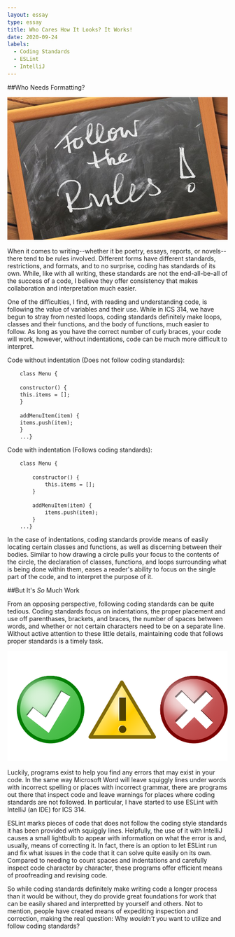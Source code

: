 ```yaml
---
layout: essay
type: essay
title: Who Cares How It Looks? It Works!
date: 2020-09-24
labels:
  - Coding Standards
  - ESLint
  - IntelliJ
---
```


##Who Needs Formatting?

<img class="ui medium right floated rounded image" src="../images/rules.jpg">

When it comes to writing--whether it be poetry, essays, reports, or novels--there tend to be rules involved. Different forms have different standards, restrictions, and formats, and to no surprise, coding has standards of its own. While, like with all writing, these standards are not the end-all-be-all of the success of a code, I believe they offer consistency that makes collaboration and interpretation much easier.

One of the difficulties, I find, with reading and understanding code, is following the value of variables and their use. While in ICS 314, we have begun to stray from nested loops, coding standards definitely make loops, classes and their functions, and the body of functions, much easier to follow. As long as you have the correct number of curly braces, your code will work, however, without indentations, code can be much more difficult to interpret.

Code without indentation (Does not follow coding standards):

```
	class Menu {

	constructor() {
  	this.items = [];
  	}
  
  	addMenuItem(item) {
  	items.push(item);
  	}
	...}
```

Code with indentation (Follows coding standards):

```
	class Menu {

		constructor() {
  			this.items = [];
  		}
  
  		addMenuItem(item) {
  			items.push(item);
  		}
	...}
```

In the case of indentations, coding standards provide means of easily locating certain classes and functions, as well as discerning between their bodies. Similar to how drawing a circle pulls your focus to the contents of the circle, the declaration of classes, functions, and loops surrounding what is being done within them, eases a reader's ability to focus on the single part of the code, and to interpret the purpose of it.

##But It's *So* Much Work

From an opposing perspective, following coding standards can be quite tedious. Coding standards focus on indentations, the proper placement and use off parenthases, brackets, and braces, the number of spaces between words, and whether or not certain characters need to be on a separate line. Without active attention to these little details, maintaining code that follows proper standards is a timely task.

<img class="ui large right floated rounded image" src="../images/stages.png">

Luckily, programs exist to help you find any errors that may exist in your code. In the same way Microsoft Word will leave squiggly lines under words with incorrect spelling or places with incorrect grammar, there are programs out there that inspect code and leave warnings for places where coding standards are not followed. In particular, I have started to use ESLint with IntelliJ (an IDE) for ICS 314.

ESLint marks pieces of code that does not follow the coding style standards it has been provided with squiggly lines. Helpfully, the use of it with IntelliJ causes a small lightbulb to appear with information on what the error is and, usually, means of correcting it. In fact, there is an option to let ESLint run and fix what issues in the code that it can solve quite easily on its own. Compared to needing to count spaces and indentations and carefully inspect code character by character, these programs offer efficient means of proofreading and revising code.

So while coding standards definitely make writing code a longer process than it would be without, they do provide great foundations for work that can be easily shared and interpretted by yourself and others. Not to mention, people have created means of expediting inspection and correction, making the real question: Why *wouldn't* you want to utilize and follow coding standards? 
